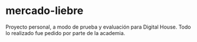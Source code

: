 # mercado-liebre 
Proyecto personal, a modo de prueba y evaluación para Digital House. Todo lo realizado fue pedido por parte de la academia.
